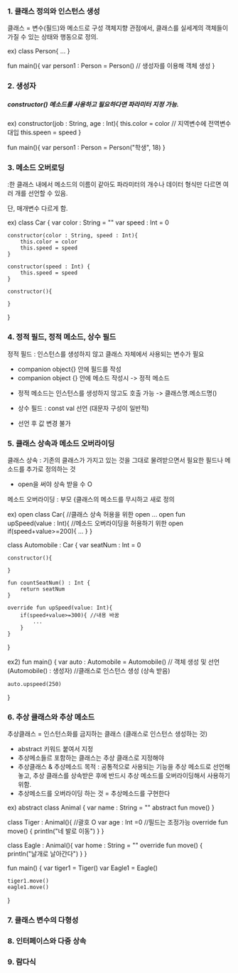 ### 1. 클래스 정의와 인스턴스 생성

클래스 = 변수(필드)와 메소드로 구성
객체지향 관점에서, 클래스를 실세계의 객체들이 가질 수 있는 상태와 행동으로 정의.

ex) class Person{
    ...
}

fun main(){
    var person1 : Person = Person() // 생성자를 이용해 객체 생성
}

### 2. 생성자
##### constructor() 메소드를 사용하고 필요하다면 파라미터 지정 가능.

ex) constructor(job : String, age : Int){
    this.color = color // 지역변수에 전역변수 대입
    this.speen = speed
}

fun main(){
    var person1 : Person = Person("학생", 18)
}

### 3. 메소드 오버로딩

:한 클래스 내에서 메소드의 이름이 같아도 파라미터의 개수나 데이터 형식만 다르면 여러 개를 선언할 수 있음.

단, 매개변수 다르게 함.

ex) class Car {
    var color : String = ""
    var speed : Int = 0

    constructor(color : String, speed : Int){
        this.color = color
        this.speed = speed
    }

    constructor(speed : Int) {
        this.speed = speed
    }

    constructor(){

    }
}

### 4. 정적 필드, 정적 메소드, 상수 필드

정적 필드 : 인스턴스를 생성하지 않고 클래스 자체에서 사용되는 변수가 필요
- companion object{} 안에 필드를 작성
- companion object {} 안에 메소드 작성시 -> 정적 메소드
* 정적 메소드는 인스턴스를 생성하지 않고도 호출 가능 -> 클래스명.메소드명()
- 상수 필드 : const val 선언 (대문자 구성이 일반적)
* 선언 후 값 변경 불가

### 5. 클래스 상속과 메소드 오버라이딩

클래스 상속 : 기존의 클래스가 가지고 있는 것을 그대로 물려받으면서 필요한 필드나 메소드를 추가로 정의하는 것
- open을 써야 상속 받을 수 O 

메소드 오버라이딩 : 부모 {클래스의 메소드를 무시하고 새로 정의

ex) open class Car{ //클래스 상속 허용을 위한 open
    ...
    open fun upSpeed(value : Int){ //메소드 오버라이딩을 허용하기 위한 open
        if(speed+value>=200){
            ...
    }
}

class Automobile : Car {
    var seatNum : Int = 0

    constructor(){

    }

    fun countSeatNum() : Int {
        return seatNum
    }

    override fun upSpeed(value: Int){
        if(speed+value>=300){ //내용 바꿈
            ...
        }
    }
}

ex2) fun main() {
    var auto : Automobile = Automobile()
    // 객체 생성 및 선언 (Automobile() : 생성자)
    //클래스로 인스턴스 생성 (상속 받음)

    auto.upspeed(250)
}

### 6. 추상 클래스와 추상 메소드

추상클래스 = 인스턴스화를 금지하는 클래스 (클래스로 인스턴스 생성하는 것)
- abstract 키워드 붙여서 지정
- 추상메소들르 포함하는 클래스는 추상 클래스로 지정해야
- 추상클래스 & 추상메소드 목적
: 공통적으로 사용되는 기능을 추상 메소드로 선언해놓고, 추상 클래스를 상속받은 후에 반드시 추상 메소드를 오버라이딩해서 사용하기위함.
- 추상메소드를 오버라이딩 하는 것 = 추상메소드를 구현한다

ex) abstract class Animal {
    var name : String = ""
    abstract fun move()
}

class Tiger : Animal(){ //괄호 O
   var age : Int =0 //필드는 조정가능
   override fun move() {
       println("네 발로 이동")
   }
}

class Eagle : Animal(){
    var home : String = ""
    override fun move() {
        println("날개로 날아간다")
    }
}

fun main() {
    var tiger1 = Tiger()
    var Eagle1 = Eagle()

    tiger1.move()
    eagle1.move()
}

### 7. 클래스 변수의 다형성

### 8. 인터페이스와 다중 상속

### 9. 람다식